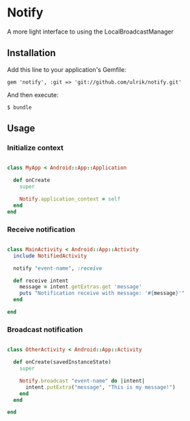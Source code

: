 # Notify

A more light interface to using the LocalBroadcastManager

## Installation

Add this line to your application's Gemfile:

    gem 'notify', :git => 'git://github.com/ulrik/notify.git'

And then execute:

    $ bundle

## Usage


### Initialize context
```ruby

class MyApp < Android::App::Application

  def onCreate
    super

    Notify.application_context = self
  end
end

```

### Receive notification
```ruby

class MainActivity < Android::App::Activity  
  include NotifiedActivity

  notify "event-name", :receive

  def receive intent
    message = intent.getExtras.get 'message'
    puts "Notification receive with message: '#{message}'"
  end

end

```

### Broadcast notification

```ruby

class OtherActivity < Android::App::Activity  

  def onCreate(savedInstanceState)
    super

    Notify.broadcast "event-name" do |intent|
      intent.putExtra("message", "This is my message!")
    end
  end

end

```





